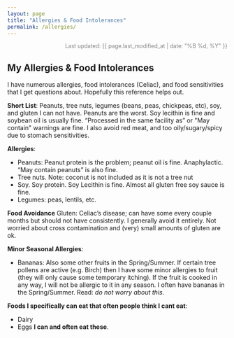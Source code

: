 ```yaml
---
layout: page
title: "Allergies & Food Intolerances"
permalink: /allergies/
---
```


<div style="text-align:right; font-size:0.9em; color:gray;">
  Last updated: {{ page.last_modified_at | date: "%B %d, %Y" }}
</div>

## My Allergies & Food Intolerances

I have numerous allergies, food intolerances (Celiac), and food sensitivities that I get questions about. Hopefully this reference helps out. 

**Short List**: Peanuts, tree nuts, legumes (beans, peas, chickpeas, etc), soy, and gluten I can not have. Peanuts are the worst. Soy lecithin is fine and soybean oil is usually fine. “Processed in the same facility as” or "May contain" warnings are fine. I also avoid red meat, and too oily/sugary/spicy due to stomach sensitivities.  

**Allergies**:
- Peanuts: Peanut protein is the problem; peanut oil is fine. Anaphylactic. “May contain peanuts” is also fine. 
- Tree nuts. Note: coconut is not included as it is not a tree nut
- Soy. Soy protein. Soy Lecithin is fine. Almost all gluten free soy sauce is fine.
- Legumes: peas, lentils, etc.

**Food Avoidance**
Gluten: Celiac’s disease; can have some every couple months but should not have consistently. I generally avoid it entirely. Not worried about cross contamination and (very) small amounts of gluten are ok. 

**Minor Seasonal Allergies**:
- Bananas: Also some other fruits in the Spring/Summer. If certain tree pollens are active (e.g. Birch) then I have some minor allergies to fruit (they will only cause some temporary itching). If the fruit is cooked in any way, I will not be allergic to it in any season. I often have bananas in the Spring/Summer. Read: *do not worry about this.*

**Foods I specifically can eat that often people think I cant eat**:
- Dairy
- Eggs
**I can and often eat these**. 

